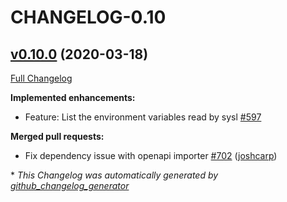 # CHANGELOG-0.10

## [v0.10.0](https://github.com/anz-bank/sysl/tree/v0.10.0) (2020-03-18)

[Full Changelog](https://github.com/anz-bank/sysl/compare/v0.9.0...v0.10.0)

**Implemented enhancements:**

- Feature: List the environment variables read by sysl [\#597](https://github.com/anz-bank/sysl/issues/597)

**Merged pull requests:**

- Fix dependency issue with openapi importer [\#702](https://github.com/anz-bank/sysl/pull/702) ([joshcarp](https://github.com/joshcarp))



\* *This Changelog was automatically generated by [github_changelog_generator](https://github.com/github-changelog-generator/github-changelog-generator)*
